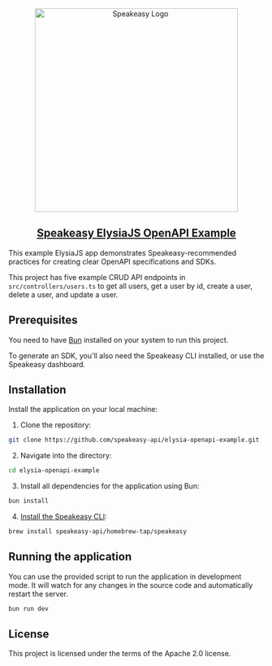 <div align="center">

<a href="[Speakeasy](https://speakeasyapi.dev/)">
  <img src="https://github.com/speakeasy-api/speakeasy/assets/68016351/e959f81a-b250-4003-8c5c-a45b9463fc95" alt="Speakeasy Logo" width="400">
<h2>Speakeasy ElysiaJS OpenAPI Example</h2>
</a>

</div>

This example ElysiaJS app demonstrates Speakeasy-recommended practices for creating clear OpenAPI specifications and SDKs.

This project has five example CRUD API endpoints in `src/controllers/users.ts` to get all users, get a user by id, create a user, delete a user, and update a user.

## Prerequisites

You need to have [Bun](https://bun.sh/) installed on your system to run this project.

To generate an SDK, you'll also need the Speakeasy CLI installed, or use the Speakeasy dashboard.

## Installation

Install the application on your local machine:

1. Clone the repository:

```bash
git clone https://github.com/speakeasy-api/elysia-openapi-example.git
```

2. Navigate into the directory:

```bash
cd elysia-openapi-example
```

3. Install all dependencies for the application using Bun:

```bash
bun install
```

4. [Install the Speakeasy CLI](https://github.com/speakeasy-api/speakeasy#installation):

```bash
brew install speakeasy-api/homebrew-tap/speakeasy
```

## Running the application

You can use the provided script to run the application in development mode. It will watch for any changes in the source code and automatically restart the server.

```bash
bun run dev
```

## License

This project is licensed under the terms of the Apache 2.0 license.